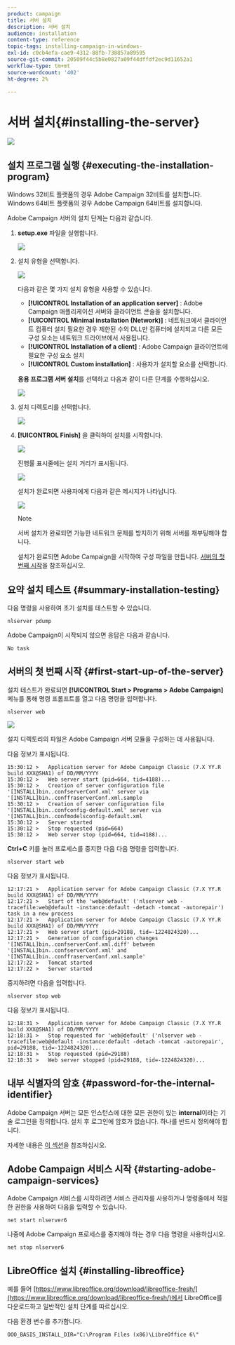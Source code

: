 ```yaml
---
product: campaign
title: 서버 설치
description: 서버 설치
audience: installation
content-type: reference
topic-tags: installing-campaign-in-windows-
exl-id: c0cb4efa-cae9-4312-88fb-738857a89595
source-git-commit: 20509f44c5b8e0827a09f44dffdf2ec9d11652a1
workflow-type: tm+mt
source-wordcount: '402'
ht-degree: 2%

---
```


# 서버 설치{#installing-the-server}

![](../../assets/v7-only.svg)

## 설치 프로그램 실행 {#executing-the-installation-program}

Windows 32비트 플랫폼의 경우 Adobe Campaign 32비트를 설치합니다. Windows 64비트 플랫폼의 경우 Adobe Campaign 64비트를 설치합니다.

Adobe Campaign 서버의 설치 단계는 다음과 같습니다.

1. **setup.exe** 파일을 실행합니다.

   ![](assets/s_ncs_install_installer_01.png)

1. 설치 유형을 선택합니다.

   ![](assets/s_ncs_install_installer_01a.png)

   다음과 같은 몇 가지 설치 유형을 사용할 수 있습니다.

   * **[!UICONTROL Installation of an application server]** : Adobe Campaign 애플리케이션 서버와 클라이언트 콘솔을 설치합니다.
   * **[!UICONTROL Minimal installation (Network)]** : 네트워크에서 클라이언트 컴퓨터 설치 필요한 경우 제한된 수의 DLL만 컴퓨터에 설치되고 다른 모든 구성 요소는 네트워크 드라이브에서 사용됩니다.
   * **[!UICONTROL Installation of a client]** : Adobe Campaign 클라이언트에 필요한 구성 요소 설치
   * **[!UICONTROL Custom installation]** : 사용자가 설치할 요소를 선택합니다.

   **응용 프로그램 서버 설치**&#x200B;를 선택하고 다음과 같이 다른 단계를 수행하십시오.

   ![](assets/s_ncs_install_installer_02.png)

1. 설치 디렉토리를 선택합니다.

   ![](assets/s_ncs_install_installer_03.png)

1. **[!UICONTROL Finish]** 을 클릭하여 설치를 시작합니다.

   ![](assets/s_ncs_install_installer_04.png)

   진행률 표시줄에는 설치 거리가 표시됩니다.

   ![](assets/s_ncs_install_installer_05.png)

   설치가 완료되면 사용자에게 다음과 같은 메시지가 나타납니다.

   ![](assets/s_ncs_install_installer_06.png)

   >[!NOTE]
   >
   >서버 설치가 완료되면 가능한 네트워크 문제를 방지하기 위해 서버를 재부팅해야 합니다.

   설치가 완료되면 Adobe Campaign을 시작하여 구성 파일을 만듭니다. [서버의 첫 번째 시작](#first-start-up-of-the-server)을 참조하십시오.

## 요약 설치 테스트 {#summary-installation-testing}

다음 명령을 사용하여 초기 설치를 테스트할 수 있습니다.

```
nlserver pdump
```

Adobe Campaign이 시작되지 않으면 응답은 다음과 같습니다.

```
No task
```

## 서버의 첫 번째 시작 {#first-start-up-of-the-server}

설치 테스트가 완료되면 **[!UICONTROL Start > Programs > Adobe Campaign]** 메뉴를 통해 명령 프롬프트를 열고 다음 명령을 입력합니다.

```
nlserver web
```

![](assets/s_ncs_install_cmd_nlserverweb.png)

설치 디렉토리의 파일은 Adobe Campaign 서버 모듈을 구성하는 데 사용됩니다.

다음 정보가 표시됩니다.

```
15:30:12 >   Application server for Adobe Campaign Classic (7.X YY.R build XXX@SHA1) of DD/MM/YYYY
15:30:12 >   Web server start (pid=664, tid=4188)...
15:30:12 >   Creation of server configuration file '[INSTALL]bin..confserverConf.xml' server via '[INSTALL]bin..conffraserverConf.xml.sample
15:30:12 >   Creation of server configuration file '[INSTALL]bin..confconfig-default.xml' server via '[INSTALL]bin..confmodelsconfig-default.xml
15:30:12 >   Server started
15:30:12 >   Stop requested (pid=664)
15:30:12 >   Web server stop (pid=664, tid=4188)...
```

**Ctrl+C** 키를 눌러 프로세스를 중지한 다음 다음 명령을 입력합니다.

```
nlserver start web
```

다음 정보가 표시됩니다.

```
12:17:21 >   Application server for Adobe Campaign Classic (7.X YY.R build XXX@SHA1) of DD/MM/YYYY
12:17:21 >   Start of the 'web@default' ('nlserver web -tracefile:web@default -instance:default -detach -tomcat -autorepair') task in a new process 
12:17:21 >   Application server for Adobe Campaign Classic (7.X YY.R build XXX@SHA1) of DD/MM/YYYY
12:17:21 >   Web server start (pid=29188, tid=-1224824320)...
12:17:21 >   Generation of configuration changes '[INSTALL]bin..confserverConf.xml.diff' between '[INSTALL]bin..confserverConf.xml' and '[INSTALL]bin..conffraserverConf.xml.sample'
12:17:22 >   Tomcat started
12:17:22 >   Server started
```

중지하려면 다음을 입력합니다.

```
nlserver stop web
```

다음 정보가 표시됩니다.

```
12:18:31 >   Application server for Adobe Campaign Classic (7.X YY.R build XXX@SHA1) of DD/MM/YYYY
12:18:31 >   Stop requested for 'web@default' ('nlserver web -tracefile:web@default -instance:default -detach -tomcat -autorepair', pid=29188, tid=-1224824320)...
12:18:31 >   Stop requested (pid=29188)
12:18:31 >   Web server stopped (pid=29188, tid=-1224824320)...
```

## 내부 식별자의 암호 {#password-for-the-internal-identifier}

Adobe Campaign 서버는 모든 인스턴스에 대한 모든 권한이 있는 **internal**&#x200B;이라는 기술 로그인을 정의합니다. 설치 후 로그인에 암호가 없습니다. 하나를 반드시 정의해야 합니다.

자세한 내용은 [이 섹션](../../installation/using/configuring-campaign-server.md#internal-identifier)을 참조하십시오.

## Adobe Campaign 서비스 시작 {#starting-adobe-campaign-services}

Adobe Campaign 서비스를 시작하려면 서비스 관리자를 사용하거나 명령줄에서 적절한 권한을 사용하여 다음을 입력할 수 있습니다.

```
net start nlserver6
```

나중에 Adobe Campaign 프로세스를 중지해야 하는 경우 다음 명령을 사용하십시오.

```
net stop nlserver6
```

## LibreOffice 설치 {#installing-libreoffice}

예를 들어 [https://www.libreoffice.org/download/libreoffice-fresh/](https://www.libreoffice.org/download/libreoffice-fresh/)에서 LibreOffice를 다운로드하고 일반적인 설치 단계를 따르십시오.

다음 환경 변수를 추가합니다.

```
OOO_BASIS_INSTALL_DIR="C:\Program Files (x86)\LibreOffice 6\"
```
